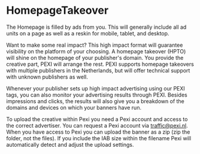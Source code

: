 # HomepageTakeover
The Homepage is filled by ads from you. This will generally include all ad units on a page as well as a reskin for mobile, tablet, and desktop.

Want to make some real impact? This high impact format will guarantee visibility on the platform of your choosing. A homepage takeover (HPTO) will shine on the homepage of your publisher's domain. You provide the creative part, PEXI will arrange the rest.  PEXI supports homepage takeovers with multiple publishers in the Netherlands, but will offer technical support with unknown publishers as well. 

Whenever your publisher sets up high impact advertising using our PEXI tags, you can also monitor your advertising results through PEXI. Besides impressions and clicks, the results will also give you a breakdown of the domains and devices on which your banners have run.

To upload the creative within Pexi you need a Pexi account and access to the correct advertiser. You can request a Pexi account via traffic@pexi.nl. When you have access to Pexi you can upload the banner as a zip (zip the folder, not the files). If you include the IAB size within the filename Pexi will automatically detect and adjust the upload settings.
